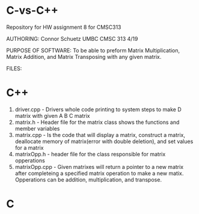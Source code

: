 # C-vs-C++
Repository for HW assignment 8 for CMSC313


AUTHORING: Connor Schuetz UMBC CMSC 313 4/19


PURPOSE OF SOFTWARE: To be able to preform Matrix Multiplication, Matrix Addition, and Matrix Transposing with any given matrix.


FILES:
# C++
1) driver.cpp - Drivers whole code printing to system steps to make D matrix with given A B C matrix
2) matrix.h - Header file for the matrix class shows the functions and member variables
3) matrix.cpp - Is the code that will display a matrix, construct a matrix, deallocate memory of matrix(error with double deletion), and set values for a matrix
4) matrixOpp.h - header file for the class responsible for matrix opperations
5) matrixOpp.cpp - Given matrixes will return a pointer to a new matrix after completeing a specified matrix operation to make a new matix. Opperations can be addition, multiplication, and transpose.
# C
